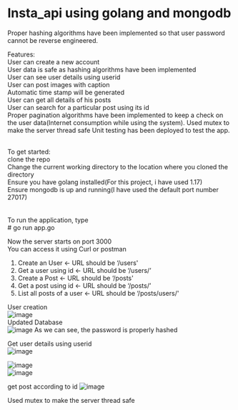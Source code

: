 # Insta_api using golang and mongodb
Proper hashing algorithms have been implemented so that user password cannot be reverse engineered.

Features:</br>
User can create a new account</br>
User data is safe as hashing algorithms have been implemented</br>
User can see user details using userid</br>
User can post images with caption</br>
Automatic time stamp will be generated</br>
User can get all details of his posts</br>
User can search for a particular post using its id</br>
Proper pagination algorithms have been implemented to keep a check on the user data(Internet consumption while using the system). 
Used mutex to make the server thread safe
Unit testing has been deployed to test the app.


</br>
To get started:</br>
clone the repo</br>
Change the current working directory to the location where you cloned the directory</br>
Ensure you have golang installed(For this project, i have used 1.17)</br>
Ensure mongodb is up and running(I have used the default port number 27017)</br>
</br></br>
To run the application, type </br>
# go run app.go

Now the server starts on port 3000</br>
You can access it using Curl or postman

1. Create an User <- URL should be ‘/users'</br>
2. Get a user using id <- URL should be ‘/users/<id here>’
3. Create a Post <- URL should be ‘/posts'
4. Get a post using id <- URL should be ‘/posts/<id here>’
5. List all posts of a user <- URL should be ‘/posts/users/<Id here>'

                    
User creation</br>
![image](https://user-images.githubusercontent.com/63350417/136671832-e5faadfb-3594-4308-a48f-c2d332a21a2f.png)
</br>
Updated Database</br>
![image](https://user-images.githubusercontent.com/63350417/136671852-894e7236-2b5a-461a-bde2-25d8dbf4a3a5.png)
As we can see, the password is properly hashed</br>
                    
Get user details using userid</br>
![image](https://user-images.githubusercontent.com/63350417/136671882-fb0c7e27-db75-4a0c-8183-4eaa9522fe67.png)


![image](https://user-images.githubusercontent.com/63350417/136671285-ce08f28e-c147-45fe-837b-e6bda56d5aae.png)</br>
![image](https://user-images.githubusercontent.com/63350417/136671290-41e033f9-8846-4e6b-8b6a-7112a596ca33.png)</br>

get post according to id
![image](https://user-images.githubusercontent.com/63350417/136671952-6598da4a-e4cf-4cfa-af14-fb903dae7360.png)

Used mutex to make the server thread safe

                  
